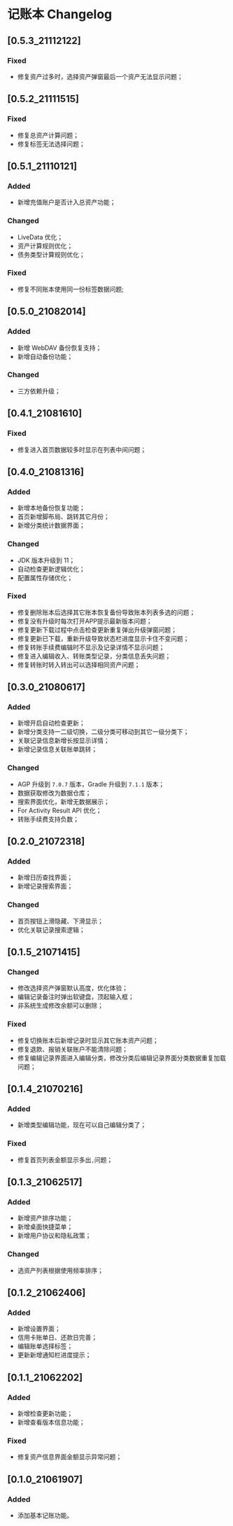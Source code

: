 <!-- Keep a Changelog guide -> https://keepachangelog.com -->

# 记账本 Changelog

## [0.5.3_21112122]
### Fixed
- 修复资产过多时，选择资产弹窗最后一个资产无法显示问题；

## [0.5.2_21111515]
### Fixed
- 修复总资产计算问题；
- 修复标签无法选择问题；

## [0.5.1_21110121]
### Added
- 新增充值账户是否计入总资产功能；
### Changed
- LiveData 优化；
- 资产计算规则优化；
- 债务类型计算规则优化；
### Fixed
- 修复不同账本使用同一份标签数据问题;

## [0.5.0_21082014]
### Added
- 新增 WebDAV 备份恢复支持；
- 新增自动备份功能；
### Changed
- 三方依赖升级；

## [0.4.1_21081610]
### Fixed
- 修复进入首页数据较多时显示在列表中间问题；

## [0.4.0_21081316]
### Added
- 新增本地备份恢复功能；
- 首页新增脚布局、跳转其它月份；
- 新增分类统计数据界面；
### Changed
- JDK 版本升级到 11；
- 自动检查更新逻辑优化；
- 配置属性存储优化；
### Fixed
- 修复删除账本后选择其它账本恢复备份导致账本列表多选的问题；
- 修复没有升级时每次打开APP提示最新版本问题；
- 修复更新下载过程中点击检查更新重复弹出升级弹窗问题；
- 修复更新已下载，重新升级导致状态栏进度显示卡住不变问题；
- 修复转账手续费编辑时不显示及记录详情不显示问题；
- 修复进入编辑收入、转账类型记录，分类信息丢失问题；
- 修复转账时转入转出可以选择相同资产问题；

## [0.3.0_21080617]
### Added
- 新增开启自动检查更新；
- 新增分类支持一二级切换，二级分类可移动到其它一级分类下；
- 关联记录信息新增长按显示详情；
- 新增记录信息关联账单跳转；
### Changed
- AGP 升级到 `7.0.7` 版本，Gradle 升级到 `7.1.1` 版本；
- 数据获取修改为数据仓库；
- 搜索界面优化，新增无数据展示；
- For Activity Result API 优化；
- 转账手续费支持负数；

## [0.2.0_21072318]
### Added
- 新增日历查找界面；
- 新增记录搜索界面；
### Changed
- 首页按钮上滑隐藏、下滑显示；
- 优化关联记录搜索逻辑；

## [0.1.5_21071415]
### Changed
- 修改选择资产弹窗默认高度，优化体验；
- 编辑记录备注时弹出软键盘，顶起输入框；
- 非系统生成修改余额可以删除；
### Fixed
- 修复切换账本后新增记录时显示其它账本资产问题；
- 修复退款、报销关联账户不能清除问题；
- 修复编辑记录界面进入编辑分类，修改分类后编辑记录界面分类数据重复加载问题；

## [0.1.4_21070216]
### Added
- 新增类型编辑功能，现在可以自己编辑分类了；
### Fixed
- 修复首页列表金额显示多出`,`问题；

## [0.1.3_21062517]
### Added
- 新增资产排序功能；
- 新增桌面快捷菜单；
- 新增用户协议和隐私政策；
### Changed
- 选资产列表根据使用频率排序；

## [0.1.2_21062406]
### Added
- 新增设置界面；
- 信用卡账单日、还款日完善；
- 编辑账单选择标签；
- 更新新增通知栏进度提示；

## [0.1.1_21062202]
### Added
- 新增检查更新功能；
- 新增查看版本信息功能；
### Fixed
- 修复资产信息界面金额显示异常问题；

## [0.1.0_21061907]
### Added
- 添加基本记账功能。
